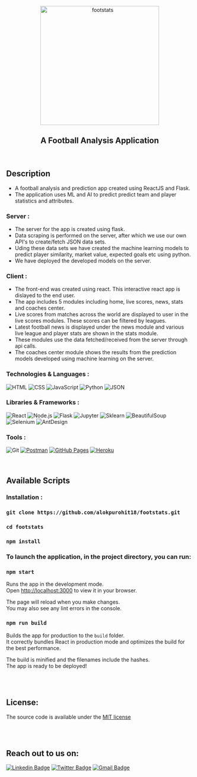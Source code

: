<p align="center">
<img width="320px" src="https://i.redd.it/em1s8xzjs8b81.jpg" align="center" alt="footstats" />
 <h2 align="center">A Football Analysis Application</h3>
</p>

<br/>

## Description

 - A football analysis and prediction app created using ReactJS and Flask.
 - The application uses ML and AI to predict predict team and player statistics and attributes.

### Server :

 - The server for the app is created using flask.
 - Data scraping is performed on the server, after which we use our own API's to create/fetch JSON data sets.
 - Uding these data sets we have created the machine learning models to predict player similarity, market value, expected goals etc using python.
 - We have deployed the developed models on the server. 

### Client :

 - The front-end was created using react. This interactive react app is dislayed to the end user.
 - The app includes 5 modules including home, live scores, news, stats and coaches center.
 - Live scores from matches across the world are displayed to user in the live scores modules. These scores can be filtered by leagues.
 - Latest football news is displayed under the news module and various live league and player stats are shown in the stats module.
 - These modules use the data fetched/received from the server through api calls.
 - The coaches center module shows the results from the prediction models developed using machine learning on the server.

### Technologies & Languages :

![HTML](https://img.shields.io/badge/-HTML5-E34F26?style=flat-round&logo=html5&logoColor=white)
![CSS](https://img.shields.io/badge/-CSS3-blue?style=flat-round&logo=css3&logoColor=white)
![JavaScript](https://img.shields.io/badge/-JavaScript-black?style=flat-round&logo=javascript)
![Python](https://img.shields.io/badge/-Python-black?style=flat-round&logo=Python)
![JSON](https://img.shields.io/badge/-JSON-FFCC1D?style=flat-round&logo=JSON)

### Libraries & Frameworks :

![React](https://img.shields.io/badge/-React-black?style=flat-round&logo=react)
![Node.js](https://img.shields.io/badge/-Node-026E00?style=flat-round&logo=node)
![Flask](https://img.shields.io/badge/-Flask-blue?style=flat-round&logo=flask)
![Jupyter](https://img.shields.io/badge/-jupyter-white?style=flat-round&logo=jupyter)
![Sklearn](https://img.shields.io/badge/-sklearn-E45826?style=flat-round&logo=Sklearn)
![BeautifulSoup](https://img.shields.io/badge/-BeautifulSoup-C65D7B?style=flat-round&logo=BeautifulSoup)
![Selenium](https://img.shields.io/badge/-Selenium-black?style=flat-round&logo=selenium)
![AntDesign](https://img.shields.io/badge/-AntDesign-red?style=flat-round&logo=AntDesign)

### Tools :

![Git](https://img.shields.io/badge/-Git-black?style=flat-round&logo=git)
<a href="#"><img alt="Postman" src="https://img.shields.io/badge/Postman-FF6C37?logo=postman&logoColor=white"></a>
<a href="#"><img alt="GitHub Pages" src="https://img.shields.io/badge/GitHub%20Pages-%23327FC7.svg?logo=github&logoColor=white"></a> 
<a href="#"><img alt="Heroku" src="https://img.shields.io/badge/Heroku%20-%23430098.svg?logo=heroku&logoColor=white"></a>

<br/>

## Available Scripts

### Installation :

### `git clone https://github.com/alokpurohit18/footstats.git`

### `cd footstats`

### `npm install`

### To launch the application, in the project directory, you can run:

### `npm start`

Runs the app in the development mode.\
Open [http://localhost:3000](http://localhost:3000) to view it in your browser.

The page will reload when you make changes.\
You may also see any lint errors in the console.

### `npm run build`

Builds the app for production to the `build` folder.\
It correctly bundles React in production mode and optimizes the build for the best performance.

The build is minified and the filenames include the hashes.\
The app is ready to be deployed!

<br/><br/>

## License:

The source code is available under the [MIT license](https://github.com/bitcookies/winrar-keygen/blob/master/LICENSE)

<br/><br/>

## Reach out to us on:

[![Linkedin Badge](https://img.shields.io/badge/-LinkedIn-blue?style=flat-round&logo=Linkedin&logoColor=white&link=https://www.linkedin.com/in/alok-rajpurohit-1941461a3/)](https://www.linkedin.com/in/alok-rajpurohit-1941461a3/)
[![Twitter Badge](https://img.shields.io/badge/-Twitter-blue?style=flat-round&logo=Twitter&logoColor=white&link=https://twitter.com/AlokPur32580593)](https://twitter.com/AlokPur32580593)
[![Gmail Badge](https://img.shields.io/badge/-Gmail-c14438?style=flat-round&logo=Gmail&logoColor=white&link=mailto:saloniguptasg12@gmail.com)](mailto:alokpurohit18@gmail.com)
